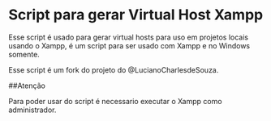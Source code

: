 # Script para gerar Virtual Host Xampp

<p>Esse script é usado para gerar virtual hosts para uso em projetos locais usando o Xampp, é um script para ser usado com Xampp e no Windows somente.</p>

<p>Esse script é um fork do projeto do @LucianoCharlesdeSouza.</p>

##Atenção
<p>Para poder usar do script é necessario executar o Xampp como administrador.</p>